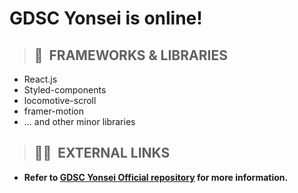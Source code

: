 # GDSC Yonsei is online!

> ## 📂&nbsp; FRAMEWORKS & LIBRARIES

- React.js
- Styled-components
- locomotive-scroll
- framer-motion
- ... and other minor libraries

> ## 👩‍💻&nbsp; EXTERNAL LINKS

- **Refer to <a href="https://github.com/gdsc-ys">GDSC Yonsei Official repository</a> for more information.**
